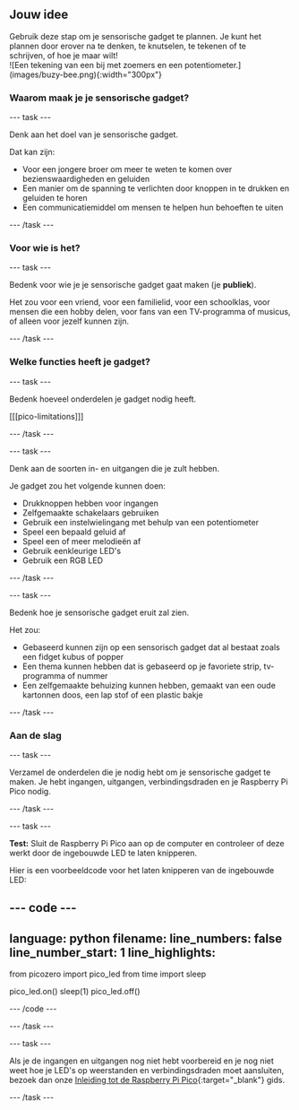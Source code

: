 ## Jouw idee

<div style="display: flex; flex-wrap: wrap">
<div style="flex-basis: 200px; flex-grow: 1; margin-right: 15px;">
Gebruik deze stap om je sensorische gadget te plannen. Je kunt het plannen door erover na te denken, te knutselen, te tekenen of te schrijven, of hoe je maar wilt!  
</div>
<div>
![Een tekening van een bij met zoemers en een potentiometer.](images/buzy-bee.png){:width="300px"}
</div>
</div>

### Waarom maak je je sensorische gadget?

--- task ---

Denk aan het doel van je sensorische gadget.

Dat kan zijn:
+ Voor een jongere broer om meer te weten te komen over bezienswaardigheden en geluiden
+ Een manier om de spanning te verlichten door knoppen in te drukken en geluiden te horen
+ Een communicatiemiddel om mensen te helpen hun behoeften te uiten

--- /task ---

### Voor wie is het?

--- task ---

Bedenk voor wie je je sensorische gadget gaat maken (je **publiek**).

Het zou voor een vriend, voor een familielid, voor een schoolklas, voor mensen die een hobby delen, voor fans van een TV-programma of musicus, of alleen voor jezelf kunnen zijn.

--- /task ---

### Welke functies heeft je gadget?

--- task ---

Bedenk hoeveel onderdelen je gadget nodig heeft.

[[[pico-limitations]]]

--- /task ---

--- task ---

Denk aan de soorten in- en uitgangen die je zult hebben.

Je gadget zou het volgende kunnen doen:
+ Drukknoppen hebben voor ingangen
+ Zelfgemaakte schakelaars gebruiken
+ Gebruik een instelwielingang met behulp van een potentiometer
+ Speel een bepaald geluid af
+ Speel een of meer melodieën af
+ Gebruik eenkleurige LED's
+ Gebruik een RGB LED

--- /task ---

--- task ---

Bedenk hoe je sensorische gadget eruit zal zien.

Het zou:

+ Gebaseerd kunnen zijn op een sensorisch gadget dat al bestaat zoals een fidget kubus of popper
+ Een thema kunnen hebben dat is gebaseerd op je favoriete strip, tv-programma of nummer
+ Een zelfgemaakte behuizing kunnen hebben, gemaakt van een oude kartonnen doos, een lap stof of een plastic bakje

--- /task ---

### Aan de slag

--- task ---

Verzamel de onderdelen die je nodig hebt om je sensorische gadget te maken. Je hebt ingangen, uitgangen, verbindingsdraden en je Raspberry Pi Pico nodig.

--- /task ---

--- task ---

**Test:** Sluit de Raspberry Pi Pico aan op de computer en controleer of deze werkt door de ingebouwde LED te laten knipperen.

Hier is een voorbeeldcode voor het laten knipperen van de ingebouwde LED:

--- code ---
---
language: python
filename: 
line_numbers: false
line_number_start: 1
line_highlights: 
---
from picozero import pico_led
from time import sleep

pico_led.on()
sleep(1)
pico_led.off()

--- /code ---

--- /task ---

--- task ---

Als je de ingangen en uitgangen nog niet hebt voorbereid en je nog niet weet hoe je LED's op weerstanden en verbindingsdraden moet aansluiten, bezoek dan onze [Inleiding tot de Raspberry Pi Pico](https://projects.raspberrypi.org/nl-NL/projects/introduction-to-the-pico){:target="_blank"} gids.

--- /task ---


